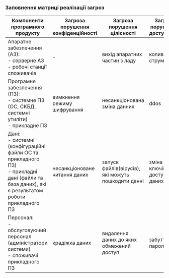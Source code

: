### Заповнення матриці реалізації загроз

| Компоненти програмного продукту | Загроза порушення конфіденційності | Загроза порушення цілісності | Загроза порушення доступності |
|----|----|----|----|
| Апаратне забезпечення (АЗ): <br> - серверне АЗ <br> - робочі станції споживачів | - | вихід апаратних частин з ладу | коливання струму |
| Програмне забезпечення (ПЗ): <br> - системне ПЗ (ОС, СКБД, системні утиліти) <br> - прикладне ПЗ | вимкнення режиму шифрування | несанкціонована зміна данних | ddos |
| Дані: <br> - системні (конфігураційні файли ОС та прикладного ПЗ) <br> - прикладні дані (файли та база даних), які є результатом роботи прикладного ПЗ | несанкціоноване читання даних | запуск файлів(вірусів), які можуть пошкодити данні | зміна ключів доступу до даних |
| Персонал: <br> - обслуговуючий персонал (адміністратори системи) <br> - споживачі прикладного ПЗ | крадіжка даних | видалення даних до яких обмежений доступ | забуття паролю |
